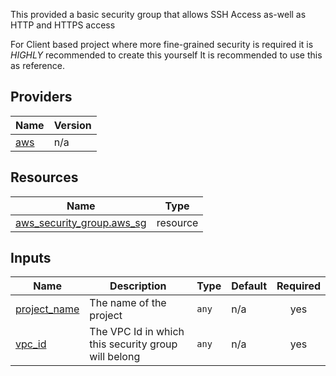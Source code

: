 This provided a basic security group that allows SSH Access as-well as HTTP and HTTPS access

For Client based project where more fine-grained security is required it is _HIGHLY_ recommended to create this yourself
It is recommended to use this as reference.
<!-- BEGIN_TF_DOCS -->


## Providers

| Name | Version |
|------|---------|
| <a name="provider_aws"></a> [aws](#provider\_aws) | n/a |

## Resources

| Name | Type |
|------|------|
| [aws_security_group.aws_sg](https://registry.terraform.io/providers/hashicorp/aws/latest/docs/resources/security_group) | resource |

## Inputs

| Name | Description | Type | Default | Required |
|------|-------------|------|---------|:--------:|
| <a name="input_project_name"></a> [project\_name](#input\_project\_name) | The name of the project | `any` | n/a | yes |
| <a name="input_vpc_id"></a> [vpc\_id](#input\_vpc\_id) | The VPC Id in which this security group will belong | `any` | n/a | yes |
<!-- END_TF_DOCS -->